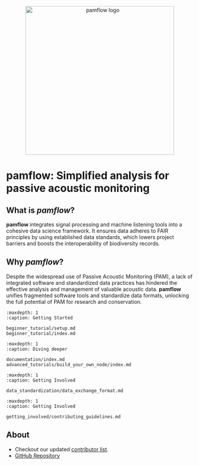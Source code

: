 <div align="center">
  <img src="https://github.com/pamflow/pamflow/raw/main/docs/meta/images/pamflow_logo.png" alt="pamflow logo" width="400"/>
</div>

# pamflow: Simplified analysis for passive acoustic monitoring

## What is *pamflow*?
**pamflow** integrates signal processing and machine listening tools into a cohesive data science framework. It ensures data adheres to FAIR principles by using established data standards, which lowers project barriers and boosts the interoperability of biodiversity records.

## Why *pamflow*?

Despite the widespread use of Passive Acoustic Monitoring (PAM), a lack of integrated software and standardized data practices has hindered the effective analysis and management of valuable acoustic data. **pamflow** unifies fragmented software tools and standardize data formats, unlocking the full potential of PAM for research and conservation.

```{toctree}
:maxdepth: 1
:caption: Getting Started

beginner_tutorial/setup.md
beginner_tutorial/index.md
```

```{toctree}
:maxdepth: 1
:caption: Diving deeper

documentation/index.md
advanced_tutorials/build_your_own_node/index.md
```

```{toctree}
:maxdepth: 1
:caption: Getting Involved

data_standardization/data_exchange_format.md
```

```{toctree}
:maxdepth: 1
:caption: Getting Involved

getting_involved/contributing_guidelines.md
```

## About

* Checkout our updated [contributor list](https://github.com/pamflow-org/pamflow/graphs/contributors).
* [GitHub Repository](https://github.com/pamflow-org/pamflow/)
